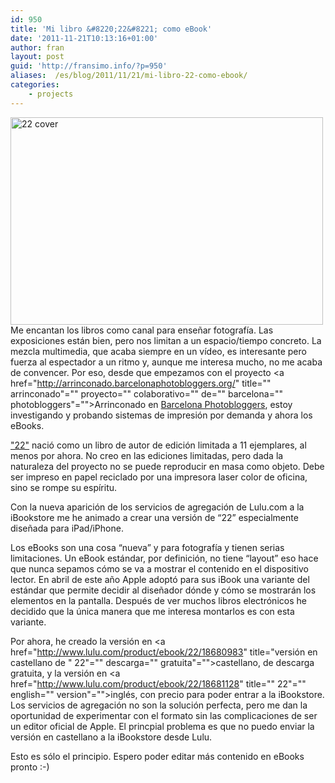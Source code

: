 ```yaml
---
id: 950
title: 'Mi libro &#8220;22&#8221; como eBook'
date: '2011-11-21T10:13:16+01:00'
author: fran
layout: post
guid: 'http://fransimo.info/?p=950'
aliases:  /es/blog/2011/11/21/mi-libro-22-como-ebook/
categories:
    - projects
---
```


<a href="http://www.lulu.com/product/ebook/22/18680983"><img src="http://fransimo.info/wp-content/uploads/2011/11/cover-500x332.jpg" alt="22 cover" width="500" height="332" class="alignleft size-medium wp-image-958"></a>Me encantan los libros como canal para enseñar fotografía. Las exposiciones están bien, pero nos limitan a un espacio/tiempo concreto. La mezcla multimedia, que acaba siempre en un vídeo, es interesante pero fuerza al espectador a un ritmo y, aunque me interesa mucho, no me acaba de convencer. Por eso, desde que empezamos con el proyecto <a href="http://arrinconado.barcelonaphotobloggers.org/" title="" arrinconado"="" proyecto="" colaborativo="" de="" barcelona="" photobloggers"="">Arrinconado</a> en <a href="http://barcelonaphotobloggers.org/" title="Barcelona Photobloggers">Barcelona Photobloggers</a>, estoy investigando y probando sistemas de impresión por demanda y ahora los eBooks.

<a href="http://fransimo.info/blog/2010/01/14/22/" title="22">"22"</a> nació como un libro de autor de edición limitada a 11 ejemplares, al menos por ahora. No creo en las ediciones limitadas, pero dada la naturaleza del proyecto no se puede reproducir en masa como objeto. Debe ser impreso en papel reciclado por una impresora laser color de oficina, sino se rompe su espíritu.

Con la nueva aparición de los servicios de agregación de Lulu.com a la iBookstore me he animado a crear una versión de “22” especialmente diseñada para iPad/iPhone.

Los eBooks son una cosa “nueva” y para fotografía y tienen serias limitaciones. Un eBook estándar, por definición, no tiene “layout” eso hace que nunca sepamos cómo se va a mostrar el contenido en el dispositivo lector. En abril de este año Apple adoptó para sus iBook una variante del estándar que permite decidir al diseñador dónde y cómo se mostrarán los elementos en la pantalla. Después de ver muchos libros electrónicos he decidido que la única manera que me interesa montarlos es con esta variante.

Por ahora, he creado la versión en <a href="http://www.lulu.com/product/ebook/22/18680983" title="versión en castellano de " 22"="" descarga="" gratuita"="">castellano</a>, de descarga gratuita, y la versión en <a href="http://www.lulu.com/product/ebook/22/18681128" title="" 22"="" english="" version"="">inglés</a>, con precio para poder entrar a la iBookstore. Los servicios de agregación no son la solución perfecta, pero me dan la oportunidad de experimentar con el formato sin las complicaciones de ser un editor oficial de Apple. El princpial problema es que no puedo enviar la versión en castellano a la iBookstore desde Lulu.

Esto es sólo el principio. Espero poder editar más contenido en eBooks pronto :-)